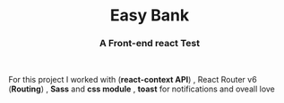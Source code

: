 
<h1 color="red" align="center">Easy Bank</h1>

<h3 color="red" align="center">A Front-end react Test </h3>

  <br/>
  
 

<p margin="20px">For this  project I worked with (<b>react-context API</b>) , React Router v6 (<b>Routing</b>) , <b>Sass</b> and <b>css module</b> , <b>toast</b> for notifications  and oveall  love </p>





